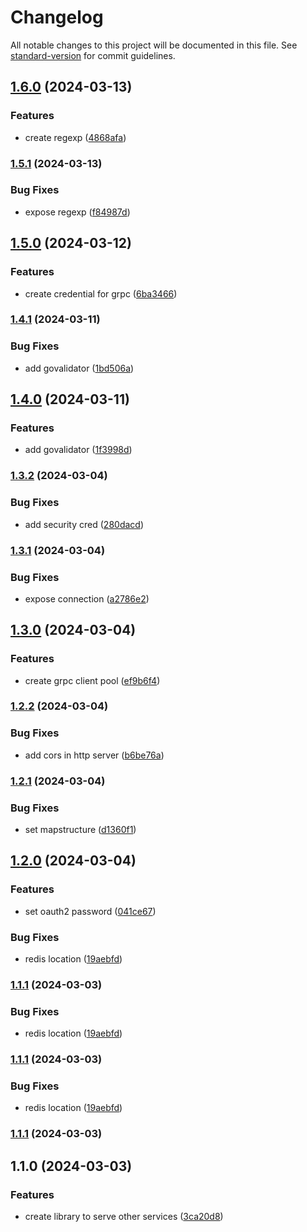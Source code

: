 # Changelog

All notable changes to this project will be documented in this file. See [standard-version](https://github.com/conventional-changelog/standard-version) for commit guidelines.

## [1.6.0](https://github.com/achwanyusuf/carrent-lib/compare/v1.5.1...v1.6.0) (2024-03-13)


### Features

* create regexp ([4868afa](https://github.com/achwanyusuf/carrent-lib/commit/4868afa333618fc0b437f56375eaa3293762516b))

### [1.5.1](https://github.com/achwanyusuf/carrent-lib/compare/v1.5.0...v1.5.1) (2024-03-13)


### Bug Fixes

* expose regexp ([f84987d](https://github.com/achwanyusuf/carrent-lib/commit/f84987d9bd0ef4441db7a71ab0f236e9ccf9530b))

## [1.5.0](https://github.com/achwanyusuf/carrent-lib/compare/v1.4.1...v1.5.0) (2024-03-12)


### Features

* create credential for grpc ([6ba3466](https://github.com/achwanyusuf/carrent-lib/commit/6ba3466fbbeff0a58e4c9bca183bac041b9e249e))

### [1.4.1](https://github.com/achwanyusuf/carrent-lib/compare/v1.4.0...v1.4.1) (2024-03-11)


### Bug Fixes

* add govalidator ([1bd506a](https://github.com/achwanyusuf/carrent-lib/commit/1bd506a070297754798addf47d4610c777878d58))

## [1.4.0](https://github.com/achwanyusuf/carrent-lib/compare/v1.3.2...v1.4.0) (2024-03-11)


### Features

* add govalidator ([1f3998d](https://github.com/achwanyusuf/carrent-lib/commit/1f3998d1fdfcd41a9925914f1902fd3fc2ba52e7))

### [1.3.2](https://github.com/achwanyusuf/carrent-lib/compare/v1.3.1...v1.3.2) (2024-03-04)


### Bug Fixes

* add security cred ([280dacd](https://github.com/achwanyusuf/carrent-lib/commit/280dacd706dcd738e2b835fdf8aa54e44226388e))

### [1.3.1](https://github.com/achwanyusuf/carrent-lib/compare/v1.3.0...v1.3.1) (2024-03-04)


### Bug Fixes

* expose connection ([a2786e2](https://github.com/achwanyusuf/carrent-lib/commit/a2786e2ba9b95318b16ac97faba971ff7c3aa8f0))

## [1.3.0](https://github.com/achwanyusuf/carrent-lib/compare/v1.2.2...v1.3.0) (2024-03-04)


### Features

* create grpc client pool ([ef9b6f4](https://github.com/achwanyusuf/carrent-lib/commit/ef9b6f45420aabbf862b7f412e2811e7c1cb99db))

### [1.2.2](https://github.com/achwanyusuf/carrent-lib/compare/v1.2.1...v1.2.2) (2024-03-04)


### Bug Fixes

* add cors in http server ([b6be76a](https://github.com/achwanyusuf/carrent-lib/commit/b6be76a70775520616dbccf5b69b742ee81786ec))

### [1.2.1](https://github.com/achwanyusuf/carrent-lib/compare/v1.2.0...v1.2.1) (2024-03-04)


### Bug Fixes

* set mapstructure ([d1360f1](https://github.com/achwanyusuf/carrent-lib/commit/d1360f1abcc9877059173bf830557ccfc5c6e454))

## [1.2.0](https://github.com/achwanyusuf/carrent-lib/compare/v1.1.0...v1.2.0) (2024-03-04)


### Features

* set oauth2 password ([041ce67](https://github.com/achwanyusuf/carrent-lib/commit/041ce675baeadc467952e4121133cd54eca6545c))


### Bug Fixes

* redis location ([19aebfd](https://github.com/achwanyusuf/carrent-lib/commit/19aebfd51c37a7245f042f1e150691f2468ec4c7))

### [1.1.1](https://github.com/achwanyusuf/carrent-lib/compare/v1.1.0...v1.1.1) (2024-03-03)


### Bug Fixes

* redis location ([19aebfd](https://github.com/achwanyusuf/carrent-lib/commit/19aebfd51c37a7245f042f1e150691f2468ec4c7))

### [1.1.1](https://github.com/achwanyusuf/carrent-lib/compare/v1.1.0...v1.1.1) (2024-03-03)


### Bug Fixes

* redis location ([19aebfd](https://github.com/achwanyusuf/carrent-lib/commit/19aebfd51c37a7245f042f1e150691f2468ec4c7))

### [1.1.1](https://github.com/achwanyusuf/carrent-lib/compare/v1.1.0...v1.1.1) (2024-03-03)

## 1.1.0 (2024-03-03)


### Features

* create library to serve other services ([3ca20d8](https://github.com/achwanyusuf/carrent-lib/commit/3ca20d83146fa7286e2f08590488b4756835dae8))
